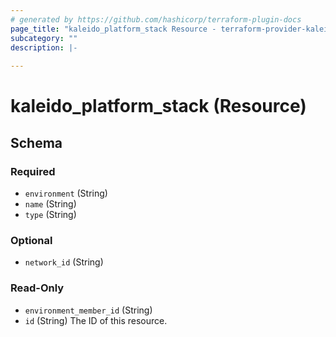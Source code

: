 ```yaml
---
# generated by https://github.com/hashicorp/terraform-plugin-docs
page_title: "kaleido_platform_stack Resource - terraform-provider-kaleido"
subcategory: ""
description: |-
  
---
```


# kaleido_platform_stack (Resource)





<!-- schema generated by tfplugindocs -->
## Schema

### Required

- `environment` (String)
- `name` (String)
- `type` (String)

### Optional

- `network_id` (String)

### Read-Only

- `environment_member_id` (String)
- `id` (String) The ID of this resource.
